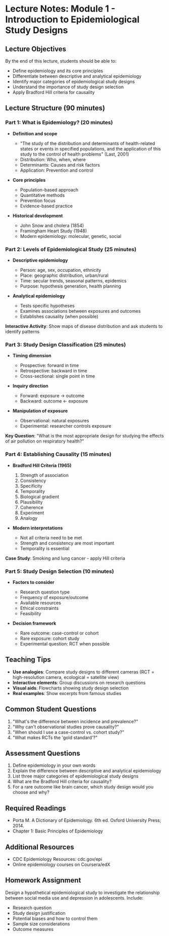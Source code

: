 # Lecture Notes: Module 1 - Introduction to Epidemiological Study Designs

## Lecture Objectives
By the end of this lecture, students should be able to:
- Define epidemiology and its core principles
- Differentiate between descriptive and analytical epidemiology
- Identify major categories of epidemiological study designs
- Understand the importance of study design selection
- Apply Bradford Hill criteria for causality

## Lecture Structure (90 minutes)

### Part 1: What is Epidemiology? (20 minutes)
- **Definition and scope**
  - "The study of the distribution and determinants of health-related states or events in specified populations, and the application of this study to the control of health problems" (Last, 2001)
  - Distribution: Who, when, where
  - Determinants: Causes and risk factors
  - Application: Prevention and control

- **Core principles**
  - Population-based approach
  - Quantitative methods
  - Prevention focus
  - Evidence-based practice

- **Historical development**
  - John Snow and cholera (1854)
  - Framingham Heart Study (1948)
  - Modern epidemiology: molecular, genetic, social

### Part 2: Levels of Epidemiological Study (25 minutes)
- **Descriptive epidemiology**
  - Person: age, sex, occupation, ethnicity
  - Place: geographic distribution, urban/rural
  - Time: secular trends, seasonal patterns, epidemics
  - Purpose: hypothesis generation, health planning

- **Analytical epidemiology**
  - Tests specific hypotheses
  - Examines associations between exposures and outcomes
  - Establishes causality (when possible)

**Interactive Activity**: Show maps of disease distribution and ask students to identify patterns

### Part 3: Study Design Classification (25 minutes)
- **Timing dimension**
  - Prospective: forward in time
  - Retrospective: backward in time
  - Cross-sectional: single point in time

- **Inquiry direction**
  - Forward: exposure → outcome
  - Backward: outcome ← exposure

- **Manipulation of exposure**
  - Observational: natural exposures
  - Experimental: researcher controls exposure

**Key Question**: "What is the most appropriate design for studying the effects of air pollution on respiratory health?"

### Part 4: Establishing Causality (15 minutes)
- **Bradford Hill Criteria (1965)**
  1. Strength of association
  2. Consistency
  3. Specificity
  4. Temporality
  5. Biological gradient
  6. Plausibility
  7. Coherence
  8. Experiment
  9. Analogy

- **Modern interpretations**
  - Not all criteria need to be met
  - Strength and consistency are most important
  - Temporality is essential

**Case Study**: Smoking and lung cancer - apply Hill criteria

### Part 5: Study Design Selection (10 minutes)
- **Factors to consider**
  - Research question type
  - Frequency of exposure/outcome
  - Available resources
  - Ethical constraints
  - Feasibility

- **Decision framework**
  - Rare outcome: case-control or cohort
  - Rare exposure: cohort study
  - Experimental question: RCT when possible

## Teaching Tips
- **Use analogies**: Compare study designs to different cameras (RCT = high-resolution camera, ecological = satellite view)
- **Interactive elements**: Group discussions on research questions
- **Visual aids**: Flowcharts showing study design selection
- **Real examples**: Show excerpts from famous studies

## Common Student Questions
1. "What's the difference between incidence and prevalence?"
2. "Why can't observational studies prove causality?"
3. "When should I use a case-control vs. cohort study?"
4. "What makes RCTs the 'gold standard'?"

## Assessment Questions
1. Define epidemiology in your own words
2. Explain the difference between descriptive and analytical epidemiology
3. List three major categories of epidemiological study designs
4. What are the Bradford Hill criteria for causality?
5. For a rare outcome like brain cancer, which study design would you choose and why?

## Required Readings
- Porta M. A Dictionary of Epidemiology. 6th ed. Oxford University Press; 2014.
- Chapter 1: Basic Principles of Epidemiology

## Additional Resources
- CDC Epidemiology Resources: cdc.gov/epi
- Online epidemiology courses on Coursera/edX

## Homework Assignment
Design a hypothetical epidemiological study to investigate the relationship between social media use and depression in adolescents. Include:
- Research question
- Study design justification
- Potential biases and how to control them
- Sample size considerations
- Outcome measures
